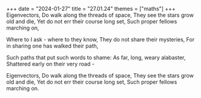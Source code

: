 +++
date = "2024-01-27"
title = "27.01.24"
themes = ["maths"]
+++
Eigenvectors,
Do walk along the threads of space,
They see the stars grow old and die,
Yet do not err their course long set,
Such proper fellows marching on,

Where to I ask - where to they know,
They do not share their mysteries,
For in sharing one has walked their path,

Such paths that put such words to shame:
As far, long, weary alabaster,
Shattered early on their very road -

Eigenvectors,
Do walk along the threads of space,
They see the stars grow old and die,
Yet do not err their course long set,
Such proper fellows marching on.
